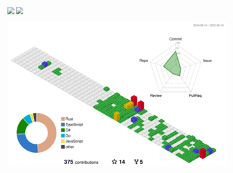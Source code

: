 
[//]: # (<picture>)

[//]: # (  <source media="&#40;prefers-color-scheme: dark&#41;" srcset="https://raw.githubusercontent.com/duyl328/duyl328/output/github-contribution-grid-snake-dark.svg">)

[//]: # (  <source media="&#40;prefers-color-scheme: light&#41;" srcset="https://raw.githubusercontent.com/duyl328/duyl328/output/github-contribution-grid-snake.svg">)

[//]: # (  <img alt="github contribution grid snake animation" src="https://raw.githubusercontent.com/duyl328/duyl328/output/github-contribution-grid-snake.svg">)

[//]: # (</picture>)


<div>
  <img src="https://github-readme-stats.vercel.app/api/top-langs/?username=duyl328&layout=compact&show_icons=true&theme=tokyonight" height=180/>

  <img src="https://github-readme-stats.vercel.app/api?username=duyl328&show_icons=true&theme=tokyonight" height=180/>
</div>

![](./profile-3d-contrib/profile-gitblock.svg)

[//]: # (![]&#40;./profile-3d-contrib/profile-gitblock.svg&#41;)

